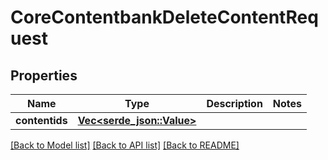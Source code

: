 # CoreContentbankDeleteContentRequest

## Properties

Name | Type | Description | Notes
------------ | ------------- | ------------- | -------------
**contentids** | [**Vec<serde_json::Value>**](serde_json::Value.md) |  | 

[[Back to Model list]](../README.md#documentation-for-models) [[Back to API list]](../README.md#documentation-for-api-endpoints) [[Back to README]](../README.md)


